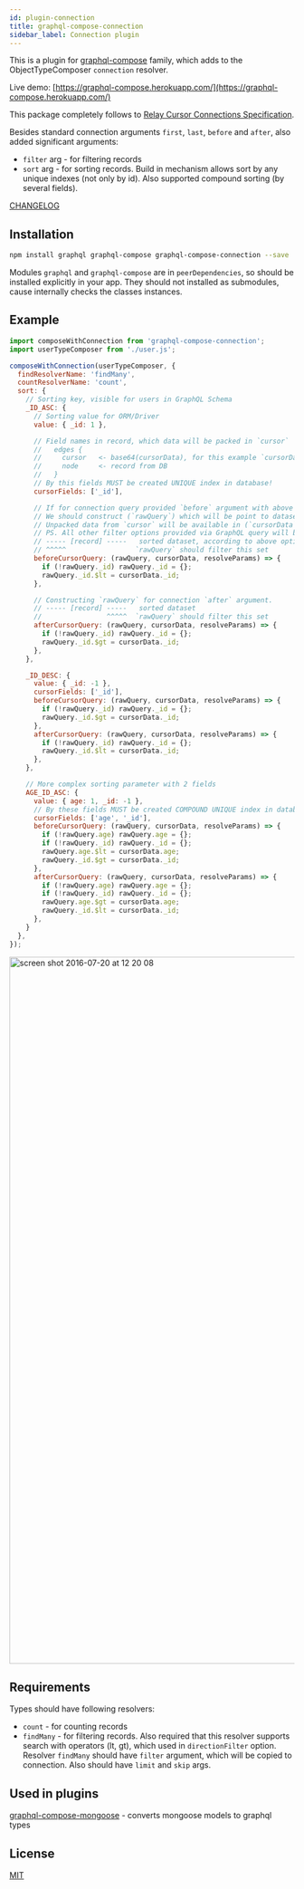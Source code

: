 ```yaml
---
id: plugin-connection
title: graphql-compose-connection
sidebar_label: Connection plugin
---
```


This is a plugin for [graphql-compose](https://github.com/graphql-compose/graphql-compose) family, which adds to the ObjectTypeComposer `connection` resolver.

Live demo: [https://graphql-compose.herokuapp.com/](https://graphql-compose.herokuapp.com/)

This package completely follows to [Relay Cursor Connections Specification](https://facebook.github.io/relay/graphql/connections.htm).

Besides standard connection arguments `first`, `last`, `before` and `after`, also added significant arguments:

- `filter` arg - for filtering records
- `sort` arg - for sorting records. Build in mechanism allows sort by any unique indexes (not only by id). Also supported compound sorting (by several fields).

[CHANGELOG](https://github.com/graphql-compose/graphql-compose-connection/blob/master/CHANGELOG.md)

## Installation

```bash
npm install graphql graphql-compose graphql-compose-connection --save
```

Modules `graphql` and `graphql-compose` are in `peerDependencies`, so should be installed explicitly in your app. They should not installed as submodules, cause internally checks the classes instances.

## Example

```js
import composeWithConnection from 'graphql-compose-connection';
import userTypeComposer from './user.js';

composeWithConnection(userTypeComposer, {
  findResolverName: 'findMany',
  countResolverName: 'count',
  sort: {
    // Sorting key, visible for users in GraphQL Schema
    _ID_ASC: {
      // Sorting value for ORM/Driver
      value: { _id: 1 },

      // Field names in record, which data will be packed in `cursor`
      //   edges {
      //     cursor   <- base64(cursorData), for this example `cursorData` = { _id: 334ae453 }
      //     node     <- record from DB
      //   }
      // By this fields MUST be created UNIQUE index in database!
      cursorFields: ['_id'],

      // If for connection query provided `before` argument with above `cursor`.
      // We should construct (`rawQuery`) which will be point to dataset before cursor.
      // Unpacked data from `cursor` will be available in (`cursorData`) argument.
      // PS. All other filter options provided via GraphQL query will be added automatically.
      // ----- [record] -----   sorted dataset, according to above option with `value` name
      // ^^^^^                 `rawQuery` should filter this set
      beforeCursorQuery: (rawQuery, cursorData, resolveParams) => {
        if (!rawQuery._id) rawQuery._id = {};
        rawQuery._id.$lt = cursorData._id;
      },

      // Constructing `rawQuery` for connection `after` argument.
      // ----- [record] -----   sorted dataset
      //                ^^^^^  `rawQuery` should filter this set
      afterCursorQuery: (rawQuery, cursorData, resolveParams) => {
        if (!rawQuery._id) rawQuery._id = {};
        rawQuery._id.$gt = cursorData._id;
      },
    },

    _ID_DESC: {
      value: { _id: -1 },
      cursorFields: ['_id'],
      beforeCursorQuery: (rawQuery, cursorData, resolveParams) => {
        if (!rawQuery._id) rawQuery._id = {};
        rawQuery._id.$gt = cursorData._id;
      },
      afterCursorQuery: (rawQuery, cursorData, resolveParams) => {
        if (!rawQuery._id) rawQuery._id = {};
        rawQuery._id.$lt = cursorData._id;
      },
    },

    // More complex sorting parameter with 2 fields
    AGE_ID_ASC: {
      value: { age: 1, _id: -1 },
      // By these fields MUST be created COMPOUND UNIQUE index in database!
      cursorFields: ['age', '_id'],
      beforeCursorQuery: (rawQuery, cursorData, resolveParams) => {
        if (!rawQuery.age) rawQuery.age = {};
        if (!rawQuery._id) rawQuery._id = {};
        rawQuery.age.$lt = cursorData.age;
        rawQuery._id.$gt = cursorData._id;
      },
      afterCursorQuery: (rawQuery, cursorData, resolveParams) => {
        if (!rawQuery.age) rawQuery.age = {};
        if (!rawQuery._id) rawQuery._id = {};
        rawQuery.age.$gt = cursorData.age;
        rawQuery._id.$lt = cursorData._id;
      },
    }
  },
});
```

<img width="1249" alt="screen shot 2016-07-20 at 12 20 08" src="https://cloud.githubusercontent.com/assets/1946920/16976899/67a5e0f8-4e74-11e6-87e5-fc4574deaaab.png">

## Requirements

Types should have following resolvers:

- `count` - for counting records
- `findMany` - for filtering records. Also required that this resolver supports search with operators (lt, gt), which used in `directionFilter` option. Resolver `findMany` should have `filter` argument, which will be copied to connection. Also should have `limit` and `skip` args.

## Used in plugins

[graphql-compose-mongoose](https://github.com/graphql-compose/graphql-compose-mongoose) - converts mongoose models to graphql types

## License

[MIT](https://github.com/graphql-compose/graphql-compose-connection/blob/master/LICENSE.md)
